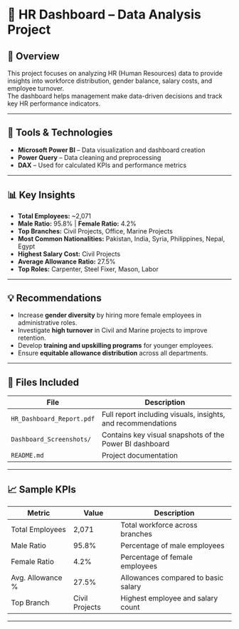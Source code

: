 # 🧾 HR Dashboard – Data Analysis Project

## 📘 Overview
This project focuses on analyzing HR (Human Resources) data to provide insights into workforce distribution, gender balance, salary costs, and employee turnover.  
The dashboard helps management make data-driven decisions and track key HR performance indicators.

---

## 🧰 Tools & Technologies
- **Microsoft Power BI** – Data visualization and dashboard creation  
- **Power Query** – Data cleaning and preprocessing  
- **DAX** – Used for calculated KPIs and performance metrics  
  
---

## 📊 Key Insights
- **Total Employees:** ~2,071  
- **Male Ratio:** 95.8% | **Female Ratio:** 4.2%  
- **Top Branches:** Civil Projects, Office, Marine Projects  
- **Most Common Nationalities:** Pakistan, India, Syria, Philippines, Nepal, Egypt  
- **Highest Salary Cost:** Civil Projects  
- **Average Allowance Ratio:** 27.5%  
- **Top Roles:** Carpenter, Steel Fixer, Mason, Labor  

---

## 💡 Recommendations
- Increase **gender diversity** by hiring more female employees in administrative roles.  
- Investigate **high turnover** in Civil and Marine projects to improve retention.  
- Develop **training and upskilling programs** for younger employees.  
- Ensure **equitable allowance distribution** across all departments.  

---

## 📁 Files Included
| File | Description |
|------|--------------|
| `HR_Dashboard_Report.pdf` | Full report including visuals, insights, and recommendations |
| `Dashboard_Screenshots/` | Contains key visual snapshots of the Power BI dashboard |
| `README.md` | Project documentation |

---

## 📈 Sample KPIs
| Metric | Value | Description |
|--------|--------|-------------|
| Total Employees | 2,071 | Total workforce across branches |
| Male Ratio | 95.8% | Percentage of male employees |
| Female Ratio | 4.2% | Percentage of female employees |
| Avg. Allowance % | 27.5% | Allowances compared to basic salary |
| Top Branch | Civil Projects | Highest employee and salary count |

---



